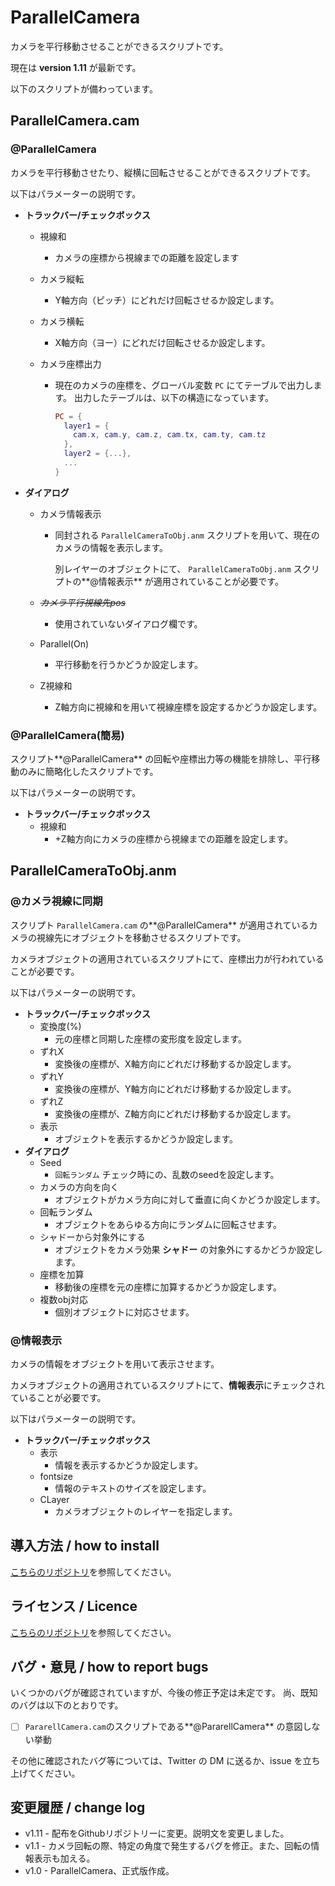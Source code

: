 # ParallelCamera

カメラを平行移動させることができるスクリプトです。

現在は **version 1.11** が最新です。

以下のスクリプトが備わっています。

## ParallelCamera.cam

### @ParallelCamera

カメラを平行移動させたり、縦横に回転させることができるスクリプトです。

以下はパラメーターの説明です。

- **トラックバー/チェックボックス**

  - 視線和
    
    - カメラの座標から視線までの距離を設定します
    
  - カメラ縦転
    - Y軸方向（ピッチ）にどれだけ回転させるか設定します。
    
  - カメラ横転
    - X軸方向（ヨー）にどれだけ回転させるか設定します。
    
  - カメラ座標出力
    - 現在のカメラの座標を、グローバル変数 `PC` にてテーブルで出力します。
      出力したテーブルは、以下の構造になっています。

      ```lua
      PC = {
        layer1 = {
          cam.x, cam.y, cam.z, cam.tx, cam.ty, cam.tz
        },
        layer2 = {...},
        ...
      }
      ```

      

- **ダイアログ**

  - カメラ情報表示
    
    - 同封される `ParallelCameraToObj.anm`  スクリプトを用いて、現在のカメラの情報を表示します。
    
      別レイヤーのオブジェクトにて、 `ParallelCameraToObj.anm`  スクリプトの**@情報表示** が適用されていることが必要です。
    
  - ~~*カメラ平行視線先pos*~~
    
    - 使用されていないダイアログ欄です。
    
  - Parallel(On)
    - 平行移動を行うかどうか設定します。
    
  - Z視線和
    - Z軸方向に視線和を用いて視線座標を設定するかどうか設定します。

### @ParallelCamera(簡易)

スクリプト**@ParallelCamera** の回転や座標出力等の機能を排除し、平行移動のみに簡略化したスクリプトです。

以下はパラメーターの説明です。

- **トラックバー/チェックボックス**
  - 視線和
    - +Z軸方向にカメラの座標から視線までの距離を設定します。

## ParallelCameraToObj.anm

### @カメラ視線に同期

スクリプト `ParallelCamera.cam` の**@ParallelCamera** が適用されているカメラの視線先にオブジェクトを移動させるスクリプトです。

カメラオブジェクトの適用されているスクリプトにて、座標出力が行われていることが必要です。

以下はパラメーターの説明です。

- **トラックバー/チェックボックス**
  - 変換度(%)
    - 元の座標と同期した座標の変形度を設定します。
  - ずれX
    - 変換後の座標が、X軸方向にどれだけ移動するか設定します。
  - ずれY
    - 変換後の座標が、Y軸方向にどれだけ移動するか設定します。
  - ずれZ
    - 変換後の座標が、Z軸方向にどれだけ移動するか設定します。
  - 表示
    - オブジェクトを表示するかどうか設定します。
- **ダイアログ**
  - Seed
    - `回転ランダム` チェック時にの、乱数のseedを設定します。
  - カメラの方向を向く
    - オブジェクトがカメラ方向に対して垂直に向くかどうか設定します。
  - 回転ランダム
    - オブジェクトをあらゆる方向にランダムに回転させます。
  - シャドーから対象外にする
    - オブジェクトをカメラ効果 **シャドー** の対象外にするかどうか設定します。
  - 座標を加算
    - 移動後の座標を元の座標に加算するかどうか設定します。
  - 複数obj対応
    - 個別オブジェクトに対応させます。

### @情報表示

カメラの情報をオブジェクトを用いて表示させます。

カメラオブジェクトの適用されているスクリプトにて、**情報表示**にチェックされていることが必要です。

以下はパラメーターの説明です。

- **トラックバー/チェックボックス**
  - 表示
    - 情報を表示するかどうか設定します。
  - fontsize
    - 情報のテキストのサイズを設定します。
  - CLayer
    - カメラオブジェクトのレイヤーを指定します。

## 導入方法 / how to install

[こちらのリポジトリ](https://github.com/Aodaruma/Aodaruma-AviUtl-Script)を参照してください。

## ライセンス / Licence

[こちらのリポジトリ](https://github.com/Aodaruma/Aodaruma-AviUtl-Script)を参照してください。

## バグ・意見 / how to report bugs

いくつかのバグが確認されていますが、今後の修正予定は未定です。
尚、既知のバグは以下のとおりです。

- [ ] `PararellCamera.cam`のスクリプトである**@PararellCamera** の意図しない挙動

その他に確認されたバグ等については、Twitter の DM に送るか、issue を立ち上げてください。

## 変更履歴 / change log

- v1.11 - 配布をGithubリポジトリーに変更。説明文を変更しました。
- v1.1 - カメラ回転の際、特定の角度で発生するバグを修正。また、回転の情報表示も加える。
- v1.0 - ParallelCamera、正式版作成。
